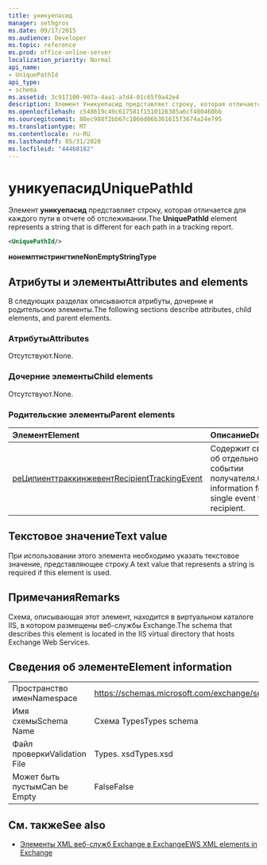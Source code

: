 ```yaml
---
title: уникуепасид
manager: sethgros
ms.date: 09/17/2015
ms.audience: Developer
ms.topic: reference
ms.prod: office-online-server
localization_priority: Normal
api_name:
- UniquePathId
api_type:
- schema
ms.assetid: 3c917100-907a-4aa1-a7d4-01c65f9a42e4
description: Элемент Уникуепасид представляет строку, которая отличается для каждого пути в отчете об отслеживании.
ms.openlocfilehash: c548619c49c617581f1510126385a6cf480460bb
ms.sourcegitcommit: 88ec988f2bb67c1866d06b361615f3674a24e795
ms.translationtype: MT
ms.contentlocale: ru-RU
ms.lasthandoff: 05/31/2020
ms.locfileid: "44468182"
---
```

# <a name="uniquepathid"></a><span data-ttu-id="924bc-103">уникуепасид</span><span class="sxs-lookup"><span data-stu-id="924bc-103">UniquePathId</span></span>

<span data-ttu-id="924bc-104">Элемент **уникуепасид** представляет строку, которая отличается для каждого пути в отчете об отслеживании.</span><span class="sxs-lookup"><span data-stu-id="924bc-104">The **UniquePathId** element represents a string that is different for each path in a tracking report.</span></span> 
  
```XML
<UniquePathId/>
```

 <span data-ttu-id="924bc-105">**нонемптистрингтипе**</span><span class="sxs-lookup"><span data-stu-id="924bc-105">**NonEmptyStringType**</span></span>
## <a name="attributes-and-elements"></a><span data-ttu-id="924bc-106">Атрибуты и элементы</span><span class="sxs-lookup"><span data-stu-id="924bc-106">Attributes and elements</span></span>

<span data-ttu-id="924bc-107">В следующих разделах описываются атрибуты, дочерние и родительские элементы.</span><span class="sxs-lookup"><span data-stu-id="924bc-107">The following sections describe attributes, child elements, and parent elements.</span></span>
  
### <a name="attributes"></a><span data-ttu-id="924bc-108">Атрибуты</span><span class="sxs-lookup"><span data-stu-id="924bc-108">Attributes</span></span>

<span data-ttu-id="924bc-109">Отсутствуют.</span><span class="sxs-lookup"><span data-stu-id="924bc-109">None.</span></span>
  
### <a name="child-elements"></a><span data-ttu-id="924bc-110">Дочерние элементы</span><span class="sxs-lookup"><span data-stu-id="924bc-110">Child elements</span></span>

<span data-ttu-id="924bc-111">Отсутствуют.</span><span class="sxs-lookup"><span data-stu-id="924bc-111">None.</span></span>
  
### <a name="parent-elements"></a><span data-ttu-id="924bc-112">Родительские элементы</span><span class="sxs-lookup"><span data-stu-id="924bc-112">Parent elements</span></span>

|<span data-ttu-id="924bc-113">**Элемент**</span><span class="sxs-lookup"><span data-stu-id="924bc-113">**Element**</span></span>|<span data-ttu-id="924bc-114">**Описание**</span><span class="sxs-lookup"><span data-stu-id="924bc-114">**Description**</span></span>|
|:-----|:-----|
|[<span data-ttu-id="924bc-115">реЦипиенттраккинжевент</span><span class="sxs-lookup"><span data-stu-id="924bc-115">RecipientTrackingEvent</span></span>](recipienttrackingevent.md) <br/> |<span data-ttu-id="924bc-116">Содержит сведения об отдельном событии получателя.</span><span class="sxs-lookup"><span data-stu-id="924bc-116">Contains information for a single event for a recipient.</span></span>  <br/> |
   
## <a name="text-value"></a><span data-ttu-id="924bc-117">Текстовое значение</span><span class="sxs-lookup"><span data-stu-id="924bc-117">Text value</span></span>

<span data-ttu-id="924bc-118">При использовании этого элемента необходимо указать текстовое значение, представляющее строку.</span><span class="sxs-lookup"><span data-stu-id="924bc-118">A text value that represents a string is required if this element is used.</span></span>
  
## <a name="remarks"></a><span data-ttu-id="924bc-119">Примечания</span><span class="sxs-lookup"><span data-stu-id="924bc-119">Remarks</span></span>

<span data-ttu-id="924bc-120">Схема, описывающая этот элемент, находится в виртуальном каталоге IIS, в котором размещены веб-службы Exchange.</span><span class="sxs-lookup"><span data-stu-id="924bc-120">The schema that describes this element is located in the IIS virtual directory that hosts Exchange Web Services.</span></span>
  
## <a name="element-information"></a><span data-ttu-id="924bc-121">Сведения об элементе</span><span class="sxs-lookup"><span data-stu-id="924bc-121">Element information</span></span>

|||
|:-----|:-----|
|<span data-ttu-id="924bc-122">Пространство имен</span><span class="sxs-lookup"><span data-stu-id="924bc-122">Namespace</span></span>  <br/> |https://schemas.microsoft.com/exchange/services/2006/types  <br/> |
|<span data-ttu-id="924bc-123">Имя схемы</span><span class="sxs-lookup"><span data-stu-id="924bc-123">Schema Name</span></span>  <br/> |<span data-ttu-id="924bc-124">Схема Types</span><span class="sxs-lookup"><span data-stu-id="924bc-124">Types schema</span></span>  <br/> |
|<span data-ttu-id="924bc-125">Файл проверки</span><span class="sxs-lookup"><span data-stu-id="924bc-125">Validation File</span></span>  <br/> |<span data-ttu-id="924bc-126">Types. xsd</span><span class="sxs-lookup"><span data-stu-id="924bc-126">Types.xsd</span></span>  <br/> |
|<span data-ttu-id="924bc-127">Может быть пустым</span><span class="sxs-lookup"><span data-stu-id="924bc-127">Can be Empty</span></span>  <br/> |<span data-ttu-id="924bc-128">False</span><span class="sxs-lookup"><span data-stu-id="924bc-128">False</span></span>  <br/> |
   
## <a name="see-also"></a><span data-ttu-id="924bc-129">См. также</span><span class="sxs-lookup"><span data-stu-id="924bc-129">See also</span></span>



- [<span data-ttu-id="924bc-130">Элементы XML веб-служб Exchange в Exchange</span><span class="sxs-lookup"><span data-stu-id="924bc-130">EWS XML elements in Exchange</span></span>](ews-xml-elements-in-exchange.md)

